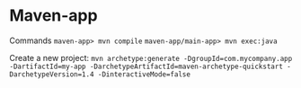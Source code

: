 # Maven-app

Commands
```maven-app> mvn compile```
```maven-app/main-app> mvn exec:java```

Create a new project:
```mvn archetype:generate -DgroupId=com.mycompany.app -DartifactId=my-app -DarchetypeArtifactId=maven-archetype-quickstart -DarchetypeVersion=1.4 -DinteractiveMode=false```
